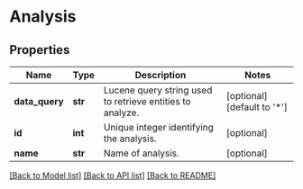 # Analysis

## Properties
Name | Type | Description | Notes
------------ | ------------- | ------------- | -------------
**data_query** | **str** | Lucene query string used to retrieve entities to analyze. | [optional] [default to '*']
**id** | **int** | Unique integer identifying the analysis. | [optional] 
**name** | **str** | Name of analysis. | [optional] 

[[Back to Model list]](../README.md#documentation-for-models) [[Back to API list]](../README.md#documentation-for-api-endpoints) [[Back to README]](../README.md)

